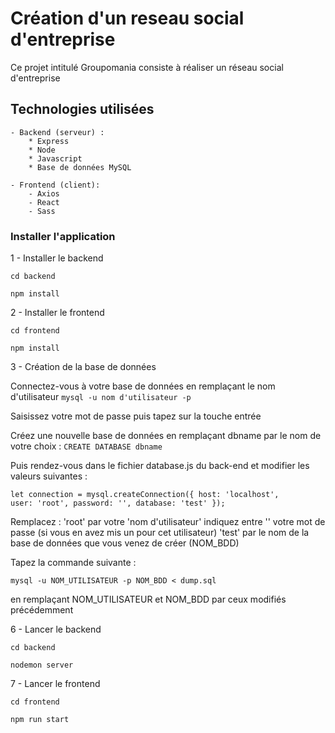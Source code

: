 # Création d'un reseau social d'entreprise
Ce projet intitulé Groupomania consiste à réaliser un réseau social d'entreprise

## Technologies utilisées
    - Backend (serveur) :
        * Express
        * Node
        * Javascript 
        * Base de données MySQL

    - Frontend (client):
        - Axios
        - React
        - Sass
 

### Installer l'application


1 - Installer le backend

`cd backend`

`npm install`

2 - Installer le frontend

`cd frontend`

`npm install`

3 - Création de la base de données

Connectez-vous à votre base de données en remplaçant le nom d'utilisateur
`mysql -u nom d'utilisateur -p`

Saisissez votre mot de passe puis tapez sur la touche entrée

Créez une nouvelle base de données en remplaçant dbname par le nom de votre choix :
`CREATE DATABASE dbname`

Puis rendez-vous dans le fichier database.js du back-end et modifier les valeurs suivantes :

<code>let connection = mysql.createConnection({
    host: 'localhost',
    user: 'root',
    password: '',
    database: 'test'
});</code>

Remplacez : 'root' par votre 'nom d'utilisateur'
            indiquez entre '' votre mot de passe (si vous en avez mis un pour cet utilisateur)
            'test' par le nom de la base de données que vous venez de créer (NOM_BDD)


Tapez la commande suivante : 

`mysql -u NOM_UTILISATEUR -p NOM_BDD < dump.sql`

en remplaçant NOM_UTILISATEUR et NOM_BDD par ceux modifiés précédemment

6 - Lancer le backend 

`cd backend`

`nodemon server`

7 - Lancer le frontend

`cd frontend`

`npm run start`



    

